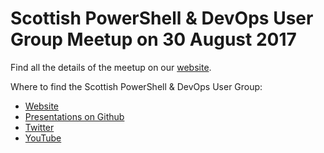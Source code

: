 # Scottish PowerShell & DevOps User Group Meetup on 30 August 2017

Find all the details of the meetup on our [website](https://psdevopsug.scot/meetups/2017-08-august/ "Scottish PowerShell and Devops User Group August 2017 Meetup").

Where to find the Scottish PowerShell & DevOps User Group:

* [Website](https://psdevopsug.scot)
* [Presentations on Github](https://git.psdevopsug.scot)
* [Twitter](https://twitter.com/scotpsug)
* [YouTube](https://video.psdevopsug.scot)